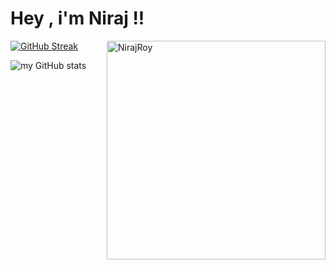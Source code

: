 # Hey , i'm Niraj !!

[![GitHub Streak](https://github-readme-streak-stats.herokuapp.com?user=NirajRpy43&theme=Javascript-dark&date_format=j%20M%5B%20Y%5D)](https://git.io/streak-stats)
<img width="350px" align="right" src="https://github-readme-stats.vercel.app/api/top-langs/?username=NirajRoy43&layout=compact&hide_border=true&bg_color=0d1117" alt="NirajRoy">



![my GitHub stats](https://github-readme-stats.vercel.app/api?username=NirajRoy43&theme=highcontrast&show_icons=true)





